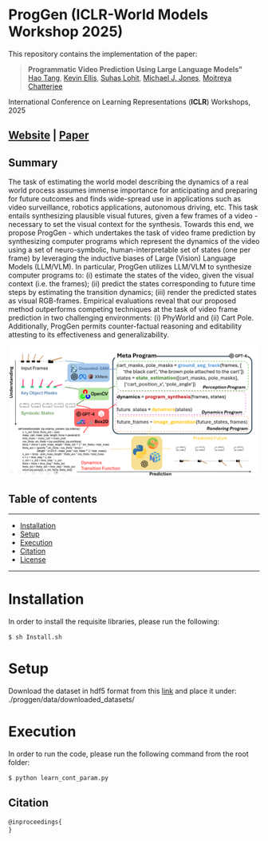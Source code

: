 # ProgGen (ICLR-World Models Workshop 2025)

This repository contains the implementation of the paper:
> **Programmatic Video Prediction Using Large Language Models"**<br>
> [Hao Tang](https://haotang1995.github.io/), [Kevin Ellis](https://www.cs.cornell.edu/~ellisk/), [Suhas Lohit](https://www.merl.com/people/slohit), [Michael J. Jones](https://www.merl.com/people/mjones), [Moitreya Chatterjee](https://sites.google.com/site/metrosmiles/)

International Conference on Learning Representations (**ICLR**) Workshops, 2025


## [Website](https://github.com/metro-smiles/ProgGen) |  [Paper]() 

## Summary

The task of estimating the world model describing the dynamics of a real world process assumes immense importance for anticipating and preparing for future outcomes and finds wide-spread use in applications such as video surveillance, robotics applications, autonomous driving, etc. This task entails synthesizing plausible visual futures, given a few frames of a video - necessary to set the visual context for the synthesis. Towards this end, we propose ProgGen - which undertakes the task of video frame prediction by synthesizing computer programs which represent the dynamics of the video using a set of neuro-symbolic, human-interpretable set of states (one per frame) by leveraging the inductive biases of Large (Vision) Language Models (LLM/VLM). In particular, ProgGen utilizes LLM/VLM to synthesize computer programs to: (i) estimate the states of the video, given the visual context (i.e. the frames); (ii) predict the states corresponding to future time steps by estimating the transition dynamics; (iii) render the predicted states as visual RGB-frames. Empirical evaluations reveal that our proposed method outperforms competing techniques at the task of video frame prediction in two challenging environments: (i) PhyWorld and (ii) Cart Pole. Additionally, ProgGen permits counter-factual reasoning and editability attesting to its effectiveness and generalizability.

![pipeline](overview-v3.png)



## Table of contents
-----
  * [Installation](#Installation)
  * [Setup](#Setup)
  * [Execution](#Execution)
  * [Citation](#Citation)
  * [License](#License)
------


# Installation

In order to install the requisite libraries, please run the following:
```
$ sh Install.sh
```

# Setup

Download the dataset in hdf5 format from this [link](https://huggingface.co/datasets/magicr/phyworld) and place it under: ./proggen/data/downloaded_datasets/

# Execution

In order to run the code, please run the following command from the root folder:
```
$ python learn_cont_param.py
```



## Citation

```
@inproceedings{
}
```

